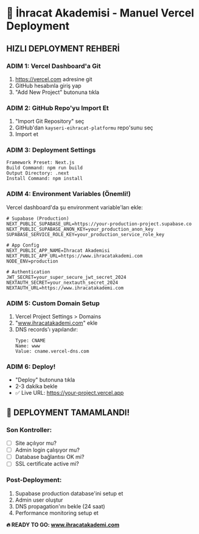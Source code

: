 # 🚀 İhracat Akademisi - Manuel Vercel Deployment

## **HIZLI DEPLOYMENT REHBERİ**

### **ADIM 1: Vercel Dashboard'a Git**
1. https://vercel.com adresine git
2. GitHub hesabınla giriş yap
3. "Add New Project" butonuna tıkla

### **ADIM 2: GitHub Repo'yu Import Et**
1. "Import Git Repository" seç
2. GitHub'dan `kayseri-eihracat-platformu` repo'sunu seç
3. Import et

### **ADIM 3: Deployment Settings**
```
Framework Preset: Next.js
Build Command: npm run build
Output Directory: .next
Install Command: npm install
```

### **ADIM 4: Environment Variables (Önemli!)**
Vercel dashboard'da şu environment variable'ları ekle:

```env
# Supabase (Production)
NEXT_PUBLIC_SUPABASE_URL=https://your-production-project.supabase.co
NEXT_PUBLIC_SUPABASE_ANON_KEY=your_production_anon_key
SUPABASE_SERVICE_ROLE_KEY=your_production_service_role_key

# App Config
NEXT_PUBLIC_APP_NAME=İhracat Akademisi
NEXT_PUBLIC_APP_URL=https://www.ihracatakademi.com
NODE_ENV=production

# Authentication
JWT_SECRET=your_super_secure_jwt_secret_2024
NEXTAUTH_SECRET=your_nextauth_secret_2024
NEXTAUTH_URL=https://www.ihracatakademi.com
```

### **ADIM 5: Custom Domain Setup**
1. Vercel Project Settings > Domains
2. "www.ihracatakademi.com" ekle
3. DNS records'ı yapılandır:
   ```
   Type: CNAME
   Name: www
   Value: cname.vercel-dns.com
   ```

### **ADIM 6: Deploy!**
- "Deploy" butonuna tıkla
- 2-3 dakika bekle
- ✅ Live URL: https://your-project.vercel.app

## **🎉 DEPLOYMENT TAMAMLANDI!**

### **Son Kontroller:**
- [ ] Site açılıyor mu?
- [ ] Admin login çalışıyor mu?
- [ ] Database bağlantısı OK mi?
- [ ] SSL certificate active mi?

### **Post-Deployment:**
1. Supabase production database'ini setup et
2. Admin user oluştur
3. DNS propagation'ını bekle (24 saat)
4. Performance monitoring setup et

**🔥 READY TO GO: www.ihracatakademi.com**
